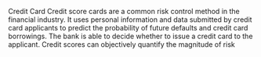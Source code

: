 Credit Card
Credit score cards are a common risk control method in the financial industry.
It uses personal information and data submitted by credit card applicants to predict the probability of future defaults and credit card borrowings.
The bank is able to decide whether to issue a credit card to the applicant. Credit scores can objectively quantify the magnitude of risk
